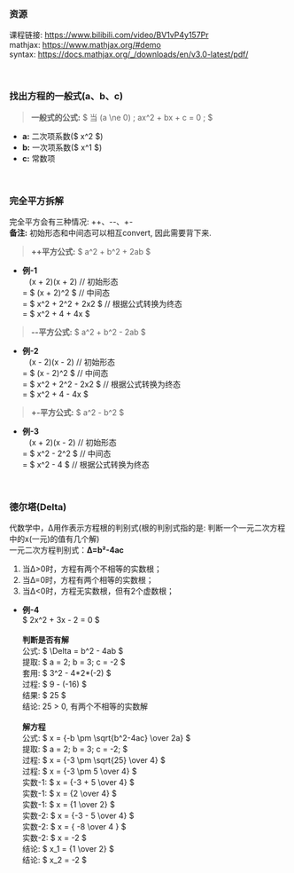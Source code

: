

### 资源  
课程链接: https://www.bilibili.com/video/BV1vP4y157Pr  
mathjax: https://www.mathjax.org/#demo  
syntax: https://docs.mathjax.org/_/downloads/en/v3.0-latest/pdf/   


&nbsp;  
### 找出方程的一般式(a、b、c)  
> **一般式的公式:** $ 当 (a \ne 0) ;  ax^2 + bx + c = 0 ;  $  
- **a:** 二次项系数($ x^2 $)    
- **b:** 一次项系数($ x^1 $)  
- **c:** 常数项  


&nbsp;  
### 完全平方拆解
完全平方会有三种情况: ++、--、+-  
**备注:** 初始形态和中间态可以相互convert, 因此需要背下来.  
> **++平方公式:** $ a^2 + b^2 + 2ab $  

- **例-1**  
&nbsp; &nbsp;(x + 2)(x + 2)    // 初始形态  
= $ (x + 2)^2 $  // 中间态     
= $ x^2 + 2^2 + 2x2 $  // 根据公式转换为终态  
= $ x^2 + 4 + 4x $  

> **--平方公式:** $ a^2 + b^2 - 2ab $   

- **例-2**  
&nbsp; &nbsp;(x - 2)(x - 2)    // 初始形态  
= $ (x - 2)^2 $  // 中间态  
= $ x^2 + 2^2 - 2x2  $  // 根据公式转换为终态  
= $ x^2 + 4 - 4x $  


> **+-平方公式:** $ a^2 - b^2 $

- **例-3**  
&nbsp; &nbsp;(x + 2)(x - 2)    // 初始形态  
= $ x^2 - 2^2 $  // 中间态  
= $ x^2 - 4 $  // 根据公式转换为终态  


&nbsp;  
### 德尔塔(Delta)  

代数学中，Δ用作表示方程根的判别式(根的判别式指的是: 判断一个一元二次方程中的x(一元)的值有几个解)  
一元二次方程判别式：**Δ=b²-4ac**   

1. 当Δ>0时，方程有两个不相等的实数根；  
2. 当Δ=0时，方程有两个相等的实数根；  
3. 当Δ<0时，方程无实数根，但有2个虚数根；  


- **例-4**  
  $ 2x^2 + 3x - 2 = 0 $  
  &nbsp;  
  **判断是否有解**  
    公式: $ \Delta = b^2 - 4ab $   
    提取: $ a = 2; b = 3; c = -2 $  
    套用: $ 3^2 - 4\*2\*(-2) $  
    过程: $ 9 - (-16) $  
    结果: $ 25 $  
    结论: 25 > 0, 有两个不相等的实数解  
  &nbsp;  
  **解方程**  
    公式: $ x = {-b \pm \sqrt{b^2-4ac} \over 2a} $  
    提取: $ a = 2; b = 3; c = -2; $  
    过程: $ x = {-3 \pm \sqrt{25} \over 4} $  
    过程: $ x = {-3 \pm 5 \over 4} $  
    实数-1: $ x = {-3 + 5 \over 4} $  
    实数-1: $ x = {2 \over 4} $  
    实数-1: $ x = {1 \over 2} $  
    实数-2: $ x = {-3 - 5 \over 4} $  
    实数-2: $ x = { -8 \over 4 } $  
    实数-2: $ x = -2 $  
    结论: $ x_1 = {1 \over 2} $  
    结论: $ x_2 = -2 $  
